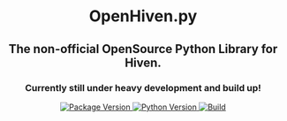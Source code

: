 
<h1 align="center">OpenHiven.py</h1>
<h2 align="center">The non-official OpenSource Python Library for Hiven.
<h3 align="center">Currently still under heavy development and build up!</h3>
<p align="center">
  <a href="https://github.com/FrostbyteBot/openhiven.py">
    <img alt="Package Version" src="https://img.shields.io/badge/package%20version-not%20released-red" />
    <img alt="Python Version" src="https://img.shields.io/badge/python->=3.8-blue?logo=python" />
    <img alt="Build" src="https://img.shields.io/github/workflow/status/FrostbyteBot/openhiven.py/CodeQL?logo=github" />
  </a>
  <br>
</p>
